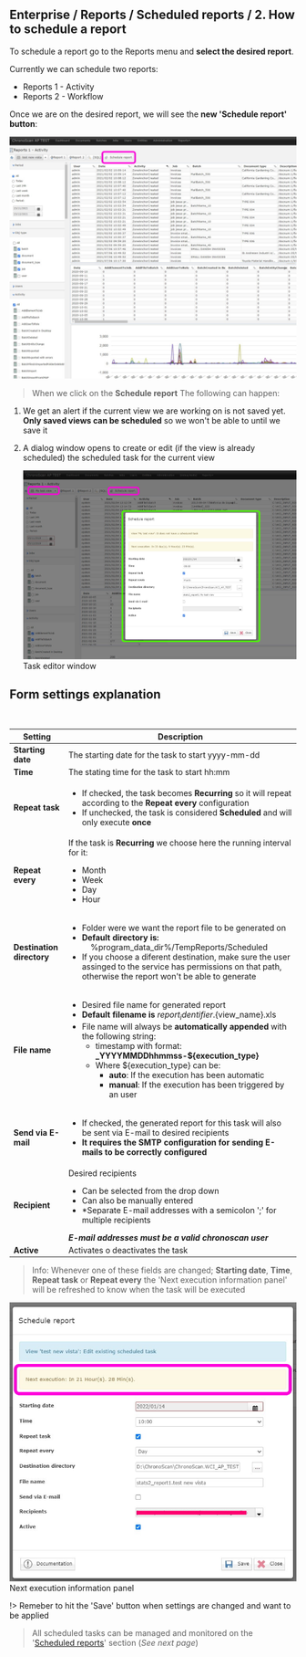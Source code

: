 
## Enterprise / Reports / Scheduled reports / 2. How to schedule a report

To schedule a report go to the Reports menu and **select the desired report**.  

Currently we can schedule two reports:
* Reports 1 - Activity
* Reports 2 - Workflow

Once we are on the desired report, we will see the <b>new 'Schedule report' button</b>:

<img src="./_images_/scheduled_reports/btn_schedule.jpg" width="520" height="auto">  

> When we click on the **Schedule report** The following can happen:

1. We get an alert if the current view we are working on is not saved yet. **Only saved views can be scheduled** so we won't be able to until we save it
2. A dialog window opens to create or edit (if the view is already scheduled) the scheduled task for the current view

    <img src="./_images_/scheduled_reports/dialog_schedule1.jpg" width="520" height="auto">  
    <br/>
    <span class="caption">Task editor window</span>

## Form settings explanation
<br/>

| Setting                   | Description                       |
|---------------------------| ----------------------------------|
| **Starting date**         | The starting date for the task to start yyyy-mm-dd |
| **Time**                  | The stating time for the task to start hh:mm |
| **Repeat task**           | <ul><li>If checked, the task becomes **Recurring** so it will repeat according to the **Repeat every** configuration</li> <li>If unchecked, the task is considered **Scheduled** and will only execute **once** </li></ul> |
| **Repeat every**          | If the task is **Recurring** we choose here the running interval for it: <ul><li>Month</li><li>Week</li><li>Day</li><li>Hour</li></ul> |
| **Destination directory** | <ul><li>Folder were we want the report file to be generated on </li><li>**Default directory is:** &nbsp;&nbsp;&nbsp;&nbsp;%program_data_dir%/TempReports/Scheduled </li><li> If you choose a diferent destination, make sure the user assinged to the service has  permissions on that path, otherwise the report won't be able to generate </li> |
| **File name**             | <ul><li>Desired file name for generated report</li><li>**Default filename is** ${report_identifier}.${view_name}.xls</li> <li>File name will always be **automatically appended** with the following string:<ul><li>timestamp with format: **_YYYYMMDDhhmmss-${execution_type}** </li><li>Where ${execution_type} can be: <ul><li>**auto**: If the execution has been automatic</li><li>**manual**: If the execution has been triggered by an user</li></ul></li></ul></li> </ul>             |
| **Send via E-mail**       | <ul><li>If checked, the generated report for this task will also be sent via E-mail to desired recipients</li><li>**It requires the SMTP configuration for sending E-mails to be correctly configured**</li></ul> |
| **Recipient**             | Desired recipients <ul><li>Can be selected from the drop down</li><li>Can also be manually entered</li><li>*Separate E-mail addresses with a semicolon ';' for multiple recipients</li></ul> _**E-mail addresses must be a valid chronoscan user**_  |
| **Active**                | Activates o deactivates the task |


> Info: Whenever one of these fields are changed; **Starting date**, **Time**, **Repeat task** or  **Repeat every** the 'Next execution information panel' will be refreshed to know when the task will be executed 

<img src="./_images_/scheduled_reports/next_exec_info_panel.jpg" width="520" height="auto">  
<br/>
<span class="caption">Next execution information panel</span>

!> Remeber to hit the 'Save' button when settings are changed and want to be applied

> All scheduled tasks can be managed and monitored on the '[Scheduled reports](./enterprise/reports/scheduled-reports/3-managing-and-monitoring-scheduled-reports-tasks)' section (_See next page_)
